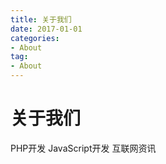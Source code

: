 ```yaml
---
title: 关于我们
date: 2017-01-01
categories:
- About
tag:
- About
---
```



# 关于我们

PHP开发 JavaScript开发 互联网资讯
